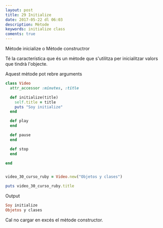```yaml
---
layout: post
title: 29 Initialize
date: 2017-05-22 dl 06:03
description: Mètode
keywords: initialize class
coments: true
---
```


Mètode inicialize o Mètode constructror

Té la característica que és un mètode que s'utilitza per inicialitzar valors que tindrà l'objecte.

Aquest mètode pot rebre arguments

```ruby
class Video
  attr_accessor :minutes, :title

  def initialize(title)
    self.title = title
    puts "Soy initialize"
  end

  def play
  end

  def pause
  end

  def stop
  end

end


video_30_curso_ruby = Video.new("Objetos y clases")

puts video_30_curso_ruby.title
```

Output

```ruby
Soy initialize
Objetos y clases
```

Cal no cargar en excés el mètode constructor.

